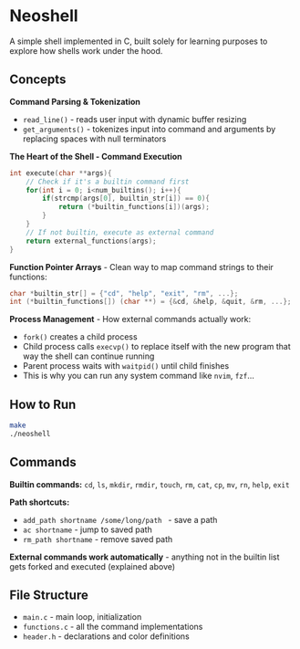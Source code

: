 # Neoshell 

A simple shell implemented in C, built solely for learning purposes to explore how shells work under the hood.

## Concepts

**Command Parsing & Tokenization**
- `read_line()` - reads user input with dynamic buffer resizing
- `get_arguments()` - tokenizes input into command and arguments by replacing spaces with null terminators

**The Heart of the Shell - Command Execution**
```c
int execute(char **args){
    // Check if it's a builtin command first
    for(int i = 0; i<num_builtins(); i++){
        if(strcmp(args[0], builtin_str[i]) == 0){
            return (*builtin_functions[i])(args);
        }
    }
    // If not builtin, execute as external command
    return external_functions(args);
}
```

**Function Pointer Arrays** - Clean way to map command strings to their functions:
```c
char *builtin_str[] = {"cd", "help", "exit", "rm", ...};
int (*builtin_functions[]) (char **) = {&cd, &help, &quit, &rm, ...};
```

**Process Management** - How external commands actually work:
- `fork()` creates a child process
- Child process calls `execvp()` to replace itself with the new program that way the shell can continue running
- Parent process waits with `waitpid()` until child finishes
- This is why you can run any system command like `nvim`, `fzf`...

## How to Run

```bash
make
./neoshell
```

## Commands

**Builtin commands:**
`cd`, `ls`, `mkdir`, `rmdir`, `touch`, `rm`, `cat`, `cp`, `mv`, `rn`, `help`, `exit`

**Path shortcuts:**
- `add_path shortname /some/long/path ` - save a path
- `ac shortname` - jump to saved path
- `rm_path shortname` - remove saved path

**External commands work automatically** - anything not in the builtin list gets forked and executed (explained above)

## File Structure
- `main.c` - main loop, initialization
- `functions.c` - all the command implementations  
- `header.h` - declarations and color definitions


